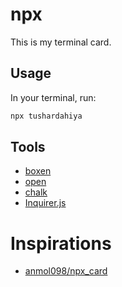 # npx

This is my terminal card.

## Usage

In your terminal, run:

```zsh
npx tushardahiya
```

## Tools

- [boxen](https://github.com/sindresorhus/boxen)
- [open](https://github.com/sindresorhus/open)
- [chalk](https://github.com/chalk/chalk)
- [Inquirer.js](https://github.com/SBoudrias/Inquirer.js)

# Inspirations

- [anmol098/npx_card](https://github.com/anmol098/npx_card)

